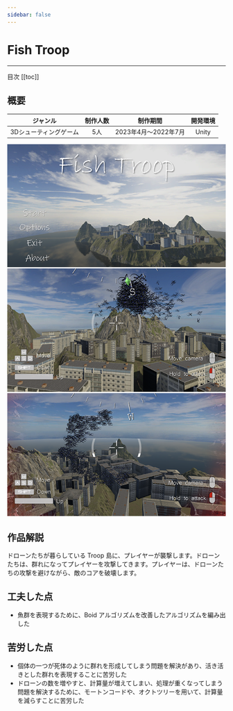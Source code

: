 ```yaml
---
sidebar: false
---
```


# Fish Troop
---

目次
[[toc]]

## 概要
|ジャンル|制作人数|制作期間|開発環境|
|:---:|:---:|:---:|:---:|
|3Dシューティングゲーム|5人|2023年4月〜2022年7月|Unity|
![FishTroop](../.vuepress/public/imgs/home/Vue-FishTroop.png)
![1](../.vuepress/public/imgs/works/FishTroop/1.png)
![2](../.vuepress/public/imgs/works/FishTroop/2.png)

## 作品解説
ドローンたちが暮らしている Troop 島に、プレイヤーが襲撃します。ドローンたちは、群れになってプレイヤーを攻撃してきます。プレイヤーは、ドローンたちの攻撃を避けながら、敵のコアを破壊します。

## 工夫した点
- 魚群を表現するために、Boid アルゴリズムを改善したアルゴリズムを編み出した

## 苦労した点
- 個体の一つが死体のように群れを形成してしまう問題を解決があり、活き活きとした群れを表現することに苦労した
- ドローンの数を増やすと、計算量が増えてしまい、処理が重くなってしまう問題を解決するために、モートンコードや、オクトツリーを用いて、計算量を減らすことに苦労した
